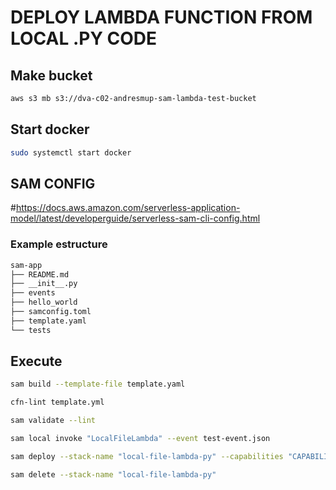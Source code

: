 # DEPLOY LAMBDA FUNCTION FROM LOCAL .PY CODE

## Make bucket

```sh
aws s3 mb s3://dva-c02-andresmup-sam-lambda-test-bucket
```

## Start docker

```sh
sudo systemctl start docker
```
## SAM CONFIG

#https://docs.aws.amazon.com/serverless-application-model/latest/developerguide/serverless-sam-cli-config.html


### Example estructure

```sh
sam-app
├── README.md
├── __init__.py
├── events
├── hello_world
├── samconfig.toml
├── template.yaml
└── tests
```
## Execute

```sh
sam build --template-file template.yaml
```

```sh
cfn-lint template.yml
```

```sh
sam validate --lint
```

```sh
sam local invoke "LocalFileLambda" --event test-event.json
```
```sh
sam deploy --stack-name "local-file-lambda-py" --capabilities "CAPABILITY_IAM"
```

```sh
sam delete --stack-name "local-file-lambda-py"
```